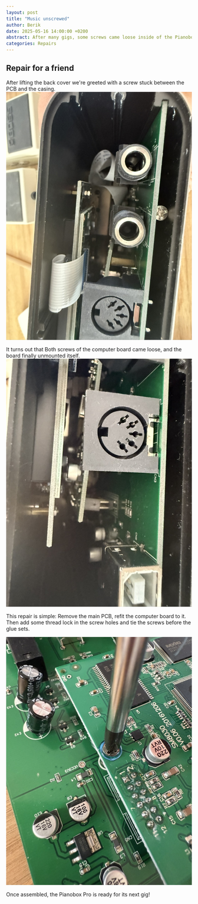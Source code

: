 ```yaml
---
layout: post
title: "Music unscrewed"
author: Berik
date: 2025-05-16 14:00:00 +0200
abstract: After many gigs, some screws came loose inside of the Pianobox Pro.
categories: Repairs
---
```


## Repair for a friend

After lifting the back cover we're greeted with a screw stuck between the PCB and the casing.
<img src="/assets/img/repairs/pianobox_pro/8DDCC9EE-ECC5-4963-9B22-1A5D454FE1EE_1_102_o.jpeg" />

It turns out that Both screws of the computer board came loose, and the board finally unmounted itself.
<img src="/assets/img/repairs/pianobox_pro/75D7964F-3B1E-4F88-9156-E956148C5593_1_105_c.jpeg" />

This repair is simple: Remove the main PCB, refit the computer board to it. Then add some thread lock in the screw holes and tie the screws before the glue sets.

<img src="/assets/img/repairs/pianobox_pro/E4EC6639-BDDF-4A7A-BE0C-E54011D03832_1_105_c.jpeg" />

Once assembled, the Pianobox Pro is ready for its next gig!
